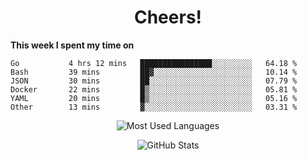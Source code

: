 <h1 align="center">Cheers!</h1>

**This week I spent my time on**
<!--START_SECTION:waka-->

```text
Go           4 hrs 12 mins   ████████████████░░░░░░░░░   64.18 %
Bash         39 mins         ██▓░░░░░░░░░░░░░░░░░░░░░░   10.14 %
JSON         30 mins         ██░░░░░░░░░░░░░░░░░░░░░░░   07.79 %
Docker       22 mins         █▒░░░░░░░░░░░░░░░░░░░░░░░   05.81 %
YAML         20 mins         █▒░░░░░░░░░░░░░░░░░░░░░░░   05.16 %
Other        13 mins         ▓░░░░░░░░░░░░░░░░░░░░░░░░   03.31 %
```

<!--END_SECTION:waka-->

<p align="center"><img src="https://github-readme-stats.vercel.app/api/top-langs/?username=thnkrn&layout=compact&hide=html&theme=tokyonight" alt="Most Used Languages" /></p>

<p align="center"><img src="https://github-readme-stats.vercel.app/api?username=thnkrn&show_icons=true&count_private=true&theme=tokyonight" alt="GitHub Stats" /></p>

<!-- <p align="center"><a href="https://wakatime.com"><img src="https://wakatime.com/share/@thnkrn/40092326-d1bd-471b-89da-9a7c63939402.png" /></p>
 -->
